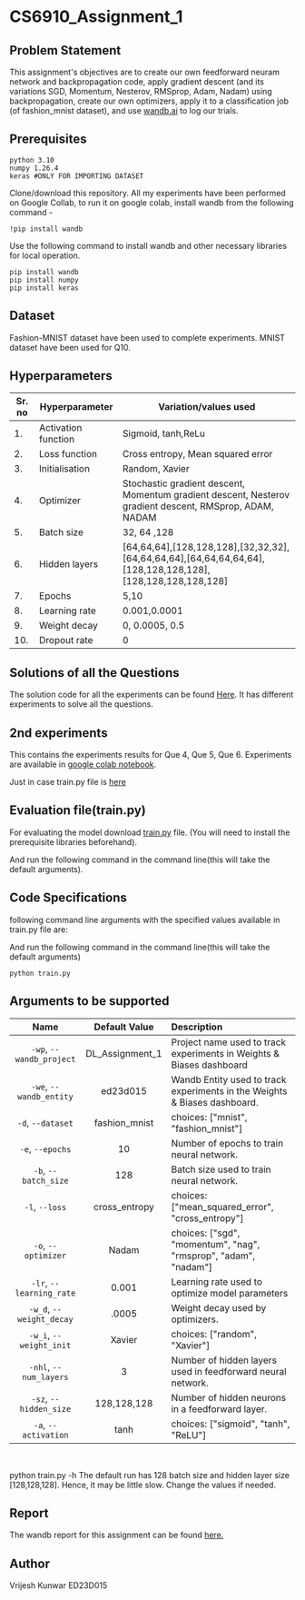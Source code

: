 # CS6910_Assignment_1


## Problem Statement
This assignment's objectives are to create our own feedforward neuram network and backpropagation code, apply gradient descent (and its variations SGD, Momentum, Nesterov, RMSprop, Adam, Nadam) using backpropagation, create our own optimizers, apply it to a classification job (of fashion_mnist dataset), and use [wandb.ai](wandb.ai) to log our trials.

## Prerequisites
```
python 3.10
numpy 1.26.4
keras #ONLY FOR IMPORTING DATASET
```
Clone/download this repository.
All my experiments have been performed on Google Collab, to run it on google colab, install wandb from the following command -
```
!pip install wandb 
```
Use the following command to install wandb and other necessary libraries for local operation.
```
pip install wandb
pip install numpy
pip install keras
```
## Dataset
Fashion-MNIST dataset have been used to complete experiments.
MNIST dataset have been used for Q10.
## Hyperparameters
| Sr. no |	Hyperparameter |	Variation/values used |
| ------ |	------------- | --------------------- |
| 1. |	Activation function |	Sigmoid, tanh,ReLu |
| 2. |	Loss function |	Cross entropy, Mean squared error |
| 3. |	Initialisation |	Random, Xavier |
| 4. |	Optimizer |	Stochastic gradient descent, Momentum gradient descent, Nesterov gradient descent, RMSprop, ADAM, NADAM |
| 5. |	Batch size |	32, 64 ,128 |
| 6. |	Hidden layers |	[64,64,64],[128,128,128],[32,32,32],[64,64,64,64],[64,64,64,64,64],[128,128,128,128],[128,128,128,128,128] |
| 7. |	Epochs |	5,10 |
| 8. |	Learning rate |	0.001,0.0001 |
| 9. |	Weight decay |	0, 0.0005, 0.5 |
| 10. |	Dropout rate |	0 |

## Solutions of all the Questions
The solution code for all the experiments can be found [Here](https://github.com/VrijKun/CS6910_Assignment_1/blob/main/Assignment_1_DL_ED23D015.ipynb). It has different experiments to solve all the questions.

## 2nd experiments
This contains the experiments results for Que 4, Que 5, Que 6.
Experiments are available in [google colab notebook](https://github.com/VrijKun/CS6910_Assignment_1/blob/main/Assignment_1_DL_ED23D015_2nd_Experimants.ipynb).

Just in case train.py file is [here](https://github.com/VrijKun/CS6910_Assignment_1/blob/main/train.py)

## Evaluation file(train.py)
For evaluating the model download [train.py](https://github.com/VrijKun/CS6910_Assignment_1/blob/main/train.py) file. (You will need to install the prerequisite libraries beforehand).

And run the following command in the command line(this will take the default arguments).

## Code Specifications
following command line arguments with the specified values available in train.py file are:

And run the following command in the command line(this will take the default arguments)

```
python train.py
```

## Arguments to be supported

| Name | Default Value | Description |
| :---: | :-------------: | :----------- |
| `-wp`, `--wandb_project` | DL_Assignment_1 | Project name used to track experiments in Weights & Biases dashboard |
| `-we`, `--wandb_entity` | ed23d015  | Wandb Entity used to track experiments in the Weights & Biases dashboard. |
| `-d`, `--dataset` | fashion_mnist | choices:  ["mnist", "fashion_mnist"] |
| `-e`, `--epochs` | 10 |  Number of epochs to train neural network.|
| `-b`, `--batch_size` | 128 | Batch size used to train neural network. | 
| `-l`, `--loss` | cross_entropy | choices:  ["mean_squared_error", "cross_entropy"] |
| `-o`, `--optimizer` | Nadam | choices:  ["sgd", "momentum", "nag", "rmsprop", "adam", "nadam"] | 
| `-lr`, `--learning_rate` | 0.001 | Learning rate used to optimize model parameters | 
| `-w_d`, `--weight_decay` | .0005 | Weight decay used by optimizers. |
| `-w_i`, `--weight_init` | Xavier | choices:  ["random", "Xavier"] | 
| `-nhl`, `--num_layers` | 3 | Number of hidden layers used in feedforward neural network. | 
| `-sz`, `--hidden_size` | 128,128,128 | Number of hidden neurons in a feedforward layer. |
| `-a`, `--activation` | tanh | choices:  ["sigmoid", "tanh", "ReLU"] |

<br>


python train.py -h
The default run has 128 batch size and hidden layer size [128,128,128]. Hence, it may be little slow. Change the values if needed.

## Report
The wandb report for this assignment can be found [here.](https://wandb.ai/ed23d015/DL_Assignment_1/reports/ED23D015-CS6910-Assignment-1--Vmlldzo3MDU5NTQ3)

## Author
Vrijesh Kunwar ED23D015
